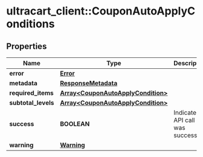 # ultracart_client::CouponAutoApplyConditions

## Properties
Name | Type | Description | Notes
------------ | ------------- | ------------- | -------------
**error** | [**Error**](Error.md) |  | [optional] 
**metadata** | [**ResponseMetadata**](ResponseMetadata.md) |  | [optional] 
**required_items** | [**Array&lt;CouponAutoApplyCondition&gt;**](CouponAutoApplyCondition.md) |  | [optional] 
**subtotal_levels** | [**Array&lt;CouponAutoApplyCondition&gt;**](CouponAutoApplyCondition.md) |  | [optional] 
**success** | **BOOLEAN** | Indicates if API call was successful | [optional] 
**warning** | [**Warning**](Warning.md) |  | [optional] 



